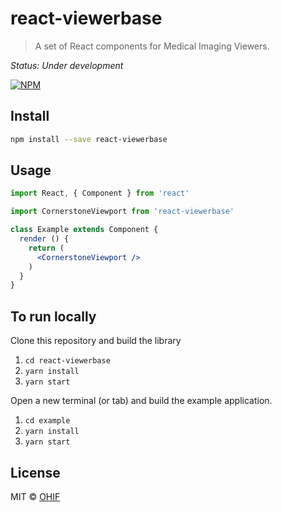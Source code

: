 # react-viewerbase

> A set of React components for Medical Imaging Viewers.

*Status: Under development*

[![NPM](https://img.shields.io/npm/v/react-viewerbase.svg)](https://www.npmjs.com/package/react-viewerbase)

## Install

```bash
npm install --save react-viewerbase
```

## Usage

```jsx
import React, { Component } from 'react'

import CornerstoneViewport from 'react-viewerbase'

class Example extends Component {
  render () {
    return (
      <CornerstoneViewport />
    )
  }
}
```

## To run locally

Clone this repository and build the library

1. `cd react-viewerbase`
2. `yarn install`
3. `yarn start`

Open a new terminal (or tab) and build the example application.

1. `cd example`
2. `yarn install`
3. `yarn start`

## License

MIT © [OHIF](https://github.com/OHIF)
